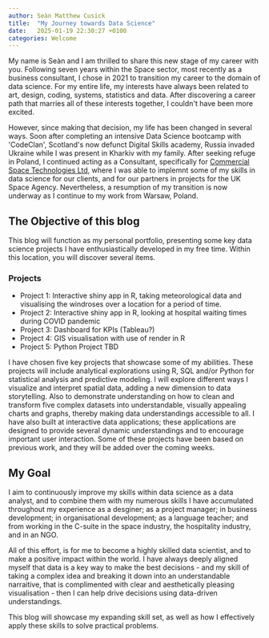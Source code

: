 ```yaml
---
author: Seàn Matthew Cusick
title:  "My Journey towards Data Science"
date:   2025-01-19 22:30:27 +0100
categories: Welcome 
---
```

My name is Seàn and I am thrilled to share this new stage of my career with you. Following seven years within the Space sector, most recently as a business consultant, I chose in 2021 to transition my career to the domain of data science. For my entire life, my interests have always been related to art, design, coding, systems, statistics and data. After discovering a career path that marries all of these interests together, I couldn't have been more excited. 

However, since making that decision, my life has been changed in several ways. Soon after completing an intensive Data Science bootcamp with 'CodeClan', Scotland's now defunct Digital Skills academy, Russia invaded Ukraine while I was present in Kharkiv with my family.  After seeking refuge in Poland, I continued acting as a Consultant, specifically for [Commercial Space Technologies Ltd](https://commercialspace.co.uk/), where I was able to implemnt some of my skills in data science for our clients, and for our partners in projects for the UK Space Agency. Nevertheless, a resumption of my transition is now underway as I continue to my work from Warsaw, Poland.


## The Objective of this blog
This blog will function as my personal portfolio, presenting some key data science projects I have enthusiastically developed in my free time. Within this location, you will discover several items.

### Projects
- Project 1: Interactive shiny app in R, taking meteorological data and visualising the windroses over a location for a period of time.
- Project 2: Interactive shiny app in R, looking at hospital waiting times during COVID pandemic
- Project 3: Dashboard for KPIs (Tableau?)
- Project 4: GIS visualisation with use of render in R 
- Project 5: Python Project TBD

I have chosen five key projects that showcase some of my abilities. These projects will include analytical explorations using R, SQL and/or Python for statistical analysis and predictive modeling. I will explore different ways I visualize and interpret spatial data, adding a new dimension to data storytelling. Also to demonstrate understanding on how to clean and transform five complex datasets into understandable, visually appealing charts and graphs, thereby making data understandings accessible to all. I have also built at interactive data applications; these applications are designed to provide several dynamic understandings and to encourage important user interaction. Some of these projects have been based on previous work, and they will be added over the coming weeks.

## My Goal
I aim to continuously improve my skills within data science as a data analyst, and to combine them with my numerous skills I have accumulated throughout my experience as a desginer; as a project manager; in business development; in organisational development; as a language teacher; and from working in the C-suite in the space industry, the hospitality industry, and in an NGO. 

All of this effort, is for me to become a highly skilled data scientist, and to make a positive impact within the world. I have always deeply aligned myself that data is a key way to make the best decisions - and my skill of taking a complex idea and breaking it down into an understandable narraitive, that is complimented with clear and aesthetically pleasing visualisation - then I can help drive decisions using data-driven understandings. 

This blog will showcase my expanding skill set, as well as how I effectively apply these skills to solve practical problems. 

